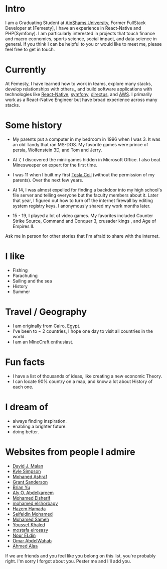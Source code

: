 
# Intro

I am a Graduating Student at [AinShams University](https://eng.asu.edu.eg), Former FullStack Developer at [Femesty], I have an experience in React-Native and PHP(Symfony). I am particularly interested in projects that touch finance and macro economics, sports science, social impact, and data science in general. If you think I can be helpful to you or would like to meet me, please feel free to get in touch.

# Currently

At Femesty, I have learned how to work in teams, explore many stacks, develop relationships with others,, and build software applications with technologies like [React-Native](https://React-Native.com/), [symfony](https://symfony.com/), [directus](https://directus.com/), and [AWS](https://aws.com/). I primarily work as a React-Native Engineer but have broad experience across many stacks.

# Some history

- My parents put a computer in my bedroom in 1996 when I was 3. It was an old Tandy that ran MS-DOS. My favorite games were prince of persia, Wolfenstein 3D, and Tom and Jerry.

- At 7, I discovered the mini-games hidden in Microsoft Office. I also beat Minesweeper on expert for the first time.

- I was 11 when I built my first [Tesla Coil](https://en.wikipedia.org/wiki/Tesla_coil) (without the permission of my parents). Over the next few years.

- At 14, I was almost expelled for finding a backdoor into my high school's file server and telling everyone but the faculty members about it. Later that year, I figured out how to turn off the internet firewall by editing system registry keys. I anonymously shared my work months later.

- 15 - 19, I played a lot of video games. My favorites included Counter Strike Source, Command and Conquer 3, crusader kings , and Age of Empires II.

Ask me in person for other stories that I'm afraid to share with the internet.

# I like

- Fishing
- Parachuting
- Sailing and the sea
- History
- Summer

# Travel / Geography

- I am originally from Cairo, Egypt.
- I've been to ~ 2 countries, I hope one day to visit all countries in the world.
- I am an MineCraft enthusiast.

# Fun facts

- I have a list of thousands of ideas, like creating a new economic Theory.
- I can locate 90% country on a map, and know a lot about History of each one.

# I dream of

- always finding inspiration.
- enabling a brighter future.
- doing better.

# Websites from people I admire

- [David J. Malan](https://github.com/dmalan)
- [Kyle Simpson](https://github.com/getify)
- [Mohaned Ashraf](https://github.com/mohaned2014)
- [Grant Sanderson](https://github.com/3b1b)
- [Brian Yu](https://github.com/brianyu28)
- [Aly O. Abdelkareem](https://github.com/alyosama)
- [Mohamed Elsherif](https://github.com/bashmohandes)
- [mohamed elshorbagy](https://github.com/mohamedelshorbagy)
- [Hazem Hamada](https://github.com/HazemHamada)
- [Seifeldin Mohamed](https://github.com/Seifeldin7)
- [Mohamed Sameh](https://github.com/mohamed-sameh-khalil)
- [Youssef Khaled](https://github.com/Stealth-Phantom)
- [mostafa elrosasy](https://github.com/mostafa-elrosasy)
- [Nour ELdin](https://github.com/nourmat)
- [Omar AbdelWahab](https://github.com/Omar-Abdel-Wahab)
- [Ahmed Alaa](https://github.com/InEdited)

If we are friends and you feel like you belong on this list, you're probably right. I'm sorry I forgot about you. Pester me and I'll add you.
